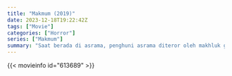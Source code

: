 ```yaml
---
title: "Makmum (2019)"
date: 2023-12-18T19:22:42Z
tags: ["Movie"]
categories: ["Horror"]
series: ["Makmum"]
summary: "Saat berada di asrama, penghuni asrama diteror oleh makhluk gaib. Ada sejenis makhluk gaib bernama Makmum (pengikut) yang mengikuti mereka selama shalat."
---
```


<mux-player stream-type="on-demand"
src="https://kp3d-my.sharepoint.com/personal/ryoo_kp3d_onmicrosoft_com/_layouts/15/download.aspx?share=EbRsSB8eEStPjQrLSId-HhQBuALp2SK1cHuDir0oYEMDmA" prefer-playback="mse" controls>

</mux-player>


{{< movieinfo id="613689" >}}

<script src="https://cdn.jsdelivr.net/npm/@mux/mux-player"></script>

 <script type="application/ld+json ">
{
"@context": "https://schema.org/",
"@type": "VideoObject",
"name": "Makmum",
"contentUrl": "https://stream.mux.com/yaGVaStw3JfTrHS01C6cgMv9LFL7mijJeUXb4LpfS8uI.m3u8",
"thumbnailUrl": "https://www.themoviedb.org/t/p/original/5iXScf4CRsNc3KCzzfVSvF3j1ia.jpg?width=314&fit_mode=preserve&time=25",
"uploadDate": "2023-12-18T19:22:42Z",
}

</script>

